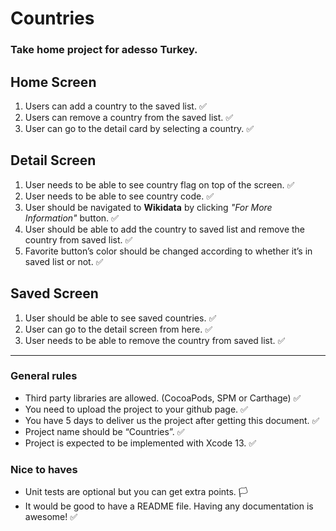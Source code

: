 # Countries
### Take home project for adesso Turkey.

## Home Screen
1. Users can add a country to the saved list. ✅
2. Users can remove a country from the saved list. ✅
3. User can go to the detail card by selecting a country. ✅

## Detail Screen
1. User needs to be able to see country flag on top of the screen. ✅
2. User needs to be able to see country code. ✅
3. User should be navigated to **Wikidata** by clicking *"For More Information"* button. ✅
4. User should be able to add the country to saved list and remove the country from saved list. ✅
5. Favorite button’s color should be changed according to whether it’s in saved list or not. ✅

## Saved Screen
1. User should be able to see saved countries. ✅
2. User can go to the detail screen from here. ✅
3. User needs to be able to remove the country from saved list. ✅

---

### General rules
- Third party libraries are allowed. (CocoaPods, SPM or Carthage) ✅ 
- You need to upload the project to your github page. ✅
- You have 5 days to deliver us the project after getting this document. ✅
- Project name should be “Countries”. ✅
- Project is expected to be implemented with Xcode 13. ✅

### Nice to haves
- Unit tests are optional but you can get extra points. 🏳️
- It would be good to have a README file. Having any documentation is awesome! ✅
